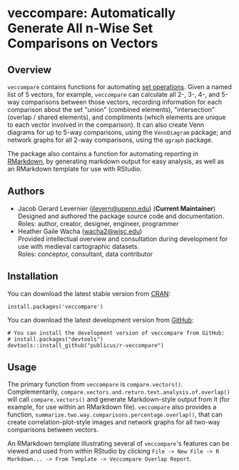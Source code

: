 # veccompare: Automatically Generate All n-Wise Set Comparisons on Vectors

## Overview

`veccompare` contains functions for automating [set operations](https://en.wikipedia.org/wiki/Set_(mathematics)#Basic_operations "Wikipedia: Set (Mathematics): Basic Operations"). Given a named list of 5 vectors, for example, `veccompare` can calculate all 2-, 3-, 4-, and 5-way comparisons between those vectors, recording information for each comparison about the set "union" (combined elements), "intersection" (overlap / shared elements), and compliments (which elements are unique to each vector involved in the comparison). It can also create Venn diagrams for up to 5-way comparisons, using the `VennDiagram` package; and network graphs for all 2-way comparisons, using the `qgraph` package.

The package also contains a function for automating reporting in [RMarkdown](http://rmarkdown.rstudio.com/lesson-1.html "RStudio: RMarkdown Introduction"), by generating markdown output for easy analysis, as well as an RMarkdown template for use with RStudio.

## Authors

- Jacob Gerard Levernier (<jlevern@upenn.edu>) (**Current Maintainer**)  
Designed and authored the package source code and documentation.    
Roles: author, creator, designer, engineer, programmer
- Heather Gaile Wacha (<wacha2@wisc.edu>)  
Provided intellectual overview and consultation during development for use with medieval cartographic datasets.  
Roles: conceptor, consultant, data contributor

## Installation

You can download the latest stable version from [CRAN](https://cran.r-project.org/web/packages/veccompare/index.html "CRAN page for veccompare"):

```{r}
install.packages('veccompare')
```

You can download the latest development version from [GitHub](https://github.com/publicus/r-veccompare "GitHub repository for veccompare"):

```{r}
# You can install the development version of veccompare from GitHub:
# install.packages("devtools")
devtools::install_github("publicus/r-veccompare")
```

## Usage

The primary function from `veccompare` is `compare.vectors()`. Complementarily, `compare.vectors.and.return.text.analysis.of.overlap()` will call `compare.vectors()` and generate Markdown-style output from it (for example, for use within an RMarkdown file). `veccompare` also provides a function, `summarize.two.way.comparisons.percentage.overlap()`, that can create correlation-plot-style images and network graphs for all two-way comparisons between vectors.

An RMarkdown template illustrating several of `veccompare`'s features can be viewed and used from within RStudio by clicking `File -> New File -> R Markdown... -> From Template -> Veccompare Overlap Report`.
